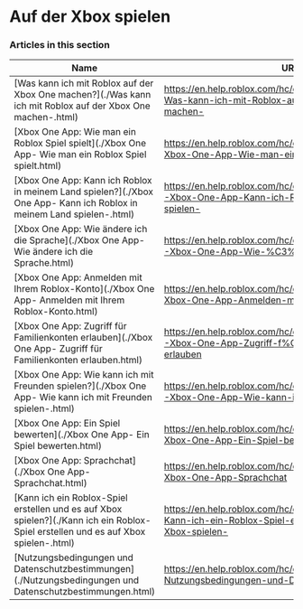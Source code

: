 # Auf der Xbox spielen  
### Articles in this section
Name|URL
-|-
[Was kann ich mit Roblox auf der Xbox One machen?](./Was kann ich mit Roblox auf der Xbox One machen-.html) |https://en.help.roblox.com/hc/de/articles/207850783-Was-kann-ich-mit-Roblox-auf-der-Xbox-One-machen-
[Xbox One App: Wie man ein Roblox Spiel spielt](./Xbox One App- Wie man ein Roblox Spiel spielt.html) |https://en.help.roblox.com/hc/de/articles/205091984-Xbox-One-App-Wie-man-ein-Roblox-Spiel-spielt
[Xbox One App: Kann ich Roblox in meinem Land spielen?](./Xbox One App- Kann ich Roblox in meinem Land spielen-.html) |https://en.help.roblox.com/hc/de/articles/360000334743-Xbox-One-App-Kann-ich-Roblox-in-meinem-Land-spielen-
[Xbox One App: Wie ändere ich die Sprache](./Xbox One App- Wie ändere ich die Sprache.html) |https://en.help.roblox.com/hc/de/articles/360000273466-Xbox-One-App-Wie-%C3%A4ndere-ich-die-Sprache
[Xbox One App: Anmelden mit Ihrem Roblox-Konto](./Xbox One App- Anmelden mit Ihrem Roblox-Konto.html) |https://en.help.roblox.com/hc/de/articles/205662594-Xbox-One-App-Anmelden-mit-Ihrem-Roblox-Konto
[Xbox One App: Zugriff für Familienkonten erlauben](./Xbox One App- Zugriff für Familienkonten erlauben.html) |https://en.help.roblox.com/hc/de/articles/115001279786-Xbox-One-App-Zugriff-f%C3%BCr-Familienkonten-erlauben
[Xbox One App: Wie kann ich mit Freunden spielen?](./Xbox One App- Wie kann ich mit Freunden spielen-.html) |https://en.help.roblox.com/hc/de/articles/360000334526-Xbox-One-App-Wie-kann-ich-mit-Freunden-spielen-
[Xbox One App: Ein Spiel bewerten](./Xbox One App- Ein Spiel bewerten.html) |https://en.help.roblox.com/hc/de/articles/205355420-Xbox-One-App-Ein-Spiel-bewerten
[Xbox One App: Sprachchat](./Xbox One App- Sprachchat.html) |https://en.help.roblox.com/hc/de/articles/205355430-Xbox-One-App-Sprachchat
[Kann ich ein Roblox-Spiel erstellen und es auf Xbox spielen?](./Kann ich ein Roblox-Spiel erstellen und es auf Xbox spielen-.html) |https://en.help.roblox.com/hc/de/articles/205091994-Kann-ich-ein-Roblox-Spiel-erstellen-und-es-auf-Xbox-spielen-
[Nutzungsbedingungen und Datenschutzbestimmungen](./Nutzungsbedingungen und Datenschutzbestimmungen.html) |https://en.help.roblox.com/hc/de/articles/205358110-Nutzungsbedingungen-und-Datenschutzbestimmungen